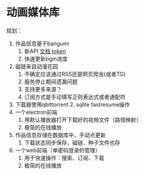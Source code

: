 # 动画媒体库


规划：
1. 作品信息基于bangumi
   1. 新API [文档](https://bangumi.github.io/api/) [token](https://next.bgm.tv/demo/access-token)
   1. 快速更新bgm进度
2. 磁链来自动漫花园
   1. 不确定应该通过RSS还是网页爬虫(或者TG)
   2. 服务停止期间遗漏问题
   3. 支持更多来源？
   4. 订阅方式是手动填写正则表达式或者通配符
3. 下载器使用qbittorrent
   2. sqlite fastresume操作
6. 一个electron前端
   1. 用默认播放器打开下载好的视频文件（路径映射）
   2. 极简的在线播放
7. 作品信息存储在数据库中，手动点更新
   1. 下载状态同步保存，磁链、种子文件也存
4. 一个web前端（单密码登录的管理）
   1. 用于快速操作：搜索、订阅、下载
   2. 极简的在线播放
